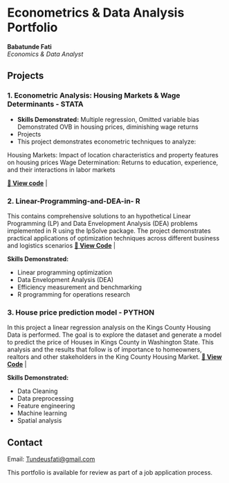 # Econometrics & Data Analysis Portfolio

**Babatunde Fati**  
*Economics & Data Analyst*


## Projects

### 1. Econometric Analysis: Housing Markets & Wage Determinants - STATA
- **Skills Demonstrated:** Multiple regression, Omitted variable bias
Demonstrated OVB in housing prices, diminishing wage returns
- Projects
- This project demonstrates econometric techniques to analyze:

Housing Markets: Impact of location characteristics and property features on housing prices
Wage Determination: Returns to education, experience, and their interactions in labor markets


[**📁 View code**]([https://github.com/yourusername/econometric-analysis](https://github.com/Tunde00202020/Econometric-Analysis-Housing-Wages/blob/46c85177032f0d56fa34fb6493a3a0a60374db4c/econometric_analysis.do)) | 


### 2. Linear-Programming-and-DEA-in-  R
This contains comprehensive solutions to an hypothetical Linear Programming (LP) and Data Envelopment Analysis (DEA) problems implemented in R using the lpSolve package. The project demonstrates practical applications of optimization techniques across different business and logistics scenarios
[**📁 View Code**]([https://github.com/yourusername/customer-segmentation](https://github.com/Tunde00202020/Linear-Programming-and-DEA-in-R--Sample-project1/blob/7981f907df6e71157a67f4c6e21ad93e5cc2fecb/LinearPrograming_sample.Rmd)) |

**Skills Demonstrated:**
- Linear programming optimization
- Data Envelopment Analysis (DEA)
- Efficiency measurement and benchmarking
- R programming for operations research


### 3. House price prediction model - PYTHON
In this project a linear regression analysis on the Kings County Housing Data is performed. The goal is to explore the dataset and generate a model to predict the price of Houses in Kings County in Washington State. This analysis and the results that follow is of importance to homeowners, realtors and other stakeholders in the King County Housing Market.
[**📁 View Code**](https://github.com/Tunde00202020/Linear-Programming-and-DEA-in-R--Sample-project1/blob/7981f907df6e71157a67f4c6e21ad93e5cc2fecb/LinearPrograming_sample.Rmd](https://github.com/Tunde00202020/House_price_prediction_model/blob/8a6c41c8ea29836a43b11e45b66c13b417f70b6d/kc-house-prices.ipynb)) |

**Skills Demonstrated:**

- Data Cleaning
- Data preprocessing
- Feature engineering
- Machine learning
- Spatial analysis


## Contact
Email: Tundeusfati@gmail.com

This portfolio is available for review as part of a job application process.
